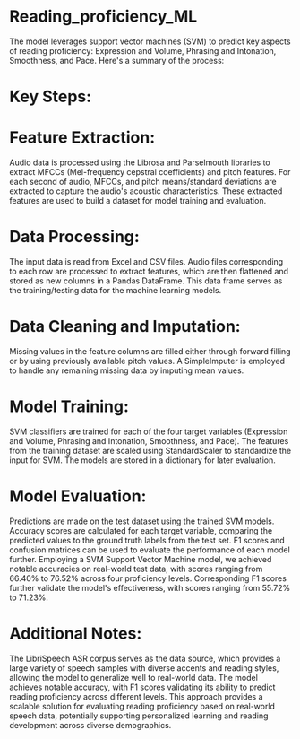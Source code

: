 # Reading_proficiency_ML
The model leverages support vector machines (SVM) to predict key aspects of reading proficiency: Expression and Volume, Phrasing and Intonation, Smoothness, and Pace. Here's a summary of the process:

# Key Steps:
# Feature Extraction:

Audio data is processed using the Librosa and Parselmouth libraries to extract MFCCs (Mel-frequency cepstral coefficients) and pitch features.
For each second of audio, MFCCs, and pitch means/standard deviations are extracted to capture the audio's acoustic characteristics.
These extracted features are used to build a dataset for model training and evaluation.
# Data Processing:

The input data is read from Excel and CSV files. Audio files corresponding to each row are processed to extract features, which are then flattened and stored as new columns in a Pandas DataFrame.
This data frame serves as the training/testing data for the machine learning models.
# Data Cleaning and Imputation:

Missing values in the feature columns are filled either through forward filling or by using previously available pitch values.
A SimpleImputer is employed to handle any remaining missing data by imputing mean values.
# Model Training:

SVM classifiers are trained for each of the four target variables (Expression and Volume, Phrasing and Intonation, Smoothness, and Pace).
The features from the training dataset are scaled using StandardScaler to standardize the input for SVM.
The models are stored in a dictionary for later evaluation.
# Model Evaluation:

Predictions are made on the test dataset using the trained SVM models.
Accuracy scores are calculated for each target variable, comparing the predicted values to the ground truth labels from the test set.
F1 scores and confusion matrices can be used to evaluate the performance of each model further.
Employing a SVM Support Vector Machine model, we achieved notable accuracies on real-world test data, with scores ranging from 66.40% to 76.52% across four proficiency levels. Corresponding F1 scores further validate the model's effectiveness, with scores ranging from 55.72% to 71.23%. 
# Additional Notes:
The LibriSpeech ASR corpus serves as the data source, which provides a large variety of speech samples with diverse accents and reading styles, allowing the model to generalize well to real-world data.
The model achieves notable accuracy, with F1 scores validating its ability to predict reading proficiency across different levels.
This approach provides a scalable solution for evaluating reading proficiency based on real-world speech data, potentially supporting personalized learning and reading development across diverse demographics.
